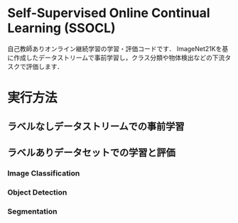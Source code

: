 # Self-Supervised Online Continual Learning (SSOCL)
自己教師ありオンライン継続学習の学習・評価コードです．
ImageNet21Kを基に作成したデータストリームで事前学習し，クラス分類や物体検出などの下流タスクで評価します．

# 実行方法
## ラベルなしデータストリームでの事前学習



## ラベルありデータセットでの学習と評価
### Image Classification



### Object Detection




### Segmentation


